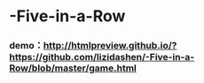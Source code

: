 # -Five-in-a-Row
### demo：http://htmlpreview.github.io/?https://github.com/lizidashen/-Five-in-a-Row/blob/master/game.html
